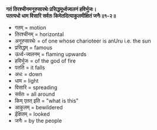 **गतं तिरश्चीनमनूरुसारथेः प्रसिद्धमूर्ध्वज्वलनं हविर्भुजः।**  
**पतत्यधो धाम विसारि सर्वतः किमेतदित्याकुलमीक्षितं जनैः॥१-२॥**

*   गतम् = motion
*   तिरश्चीनम् = horizontal
*   अनूरुसारथेः = of one whose charioteer is anUru i.e. the sun
*   प्रसिद्धम् = famous
*   ऊर्ध्व-ज्वलनम् = flaming upwards
*   हविर्भुजः = of the god of fire
*   पतति = it falls
*   अधः = down
*   धाम = light
*   विसारि = spreading
*   सर्वतः = all around
*   किम् एतत् इति = "what is this"
*   आकुलम् = bewildered
*   ईक्षितम् = looked
*   जनैः = by the people